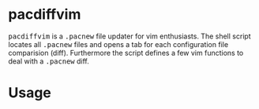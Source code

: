 pacdiffvim
==========
<tt>pacdiffvim</tt> is a <tt>.pacnew</tt> file updater for vim enthusiasts. The shell script locates all <tt>.pacnew</tt> files
and opens a tab for each configuration file comparision (diff). Furthermore the script defines a few vim functions
to deal with a <tt>.pacnew</tt> diff.

Usage
====

